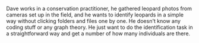 Dave works in a conservation practitioner, he gathered leopard photos from cameras set up in the field, and he wants to identify leopards in a simple way without clicking folders and files one by one. He doesn't know any coding stuff or any graph theory. He just want to do the identification task in a straightforward way and get a number of how many individuals are there.
